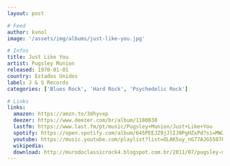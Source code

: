```yaml
---
layout: post

# Feed
author: kvnol
image: '/assets/img/albums/just-like-you.jpg'

# Infos
title: Just Like You
artist: Pugsley Munion
released: 1970-01-01
country: Estados Unidos
label: J & S Records
categories: ['Blues Rock', 'Hard Rock', 'Psychedelic Rock']

# Links
links:
  amazon: https://amzn.to/3dhyvxp
  deezer: https://www.deezer.com/br/album/1180838
  lastfm: https://www.last.fm/pt/music/Pugsley+Munion/Just+Like+You
  spotify: https://open.spotify.com/album/645PEEJZ9jJlIJ0PgHZxPd?si=MWZ3nINSTuCbacpFEvc0pw
  youtube: https://music.youtube.com/playlist?list=OLAK5uy_nG77AJG5587PEOK5tEKtye1k5vPwH6DgE
  wikipedia:
  download: http://murodoclassicrock4.blogspot.com.br/2011/07/pugsley-munion-just-like-you-1971.html
---
```

